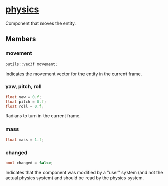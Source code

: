 # [physics](physics.hpp)

Component that moves the entity.

## Members

### movement

```cpp
putils::vec3f movement;
```
Indicates the movement vector for the entity in the current frame.

### yaw, pitch, roll

```cpp
float yaw = 0.f;
float pitch = 0.f;
float roll = 0.f;
```

Radians to turn in the current frame.

### mass

```cpp
float mass = 1.f;
```

### changed

```cpp
bool changed = false;
```
Indicates that the component was modified by a "user" system (and not the actual physics system) and should be read by the physics system.